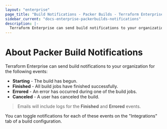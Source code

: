 ```yaml
---
layout: "enterprise"
page_title: "Build Notifications - Packer Builds - Terraform Enterprise (legacy)"
sidebar_current: "docs-enterprise-packerbuilds-notifications"
description: |-
  Terraform Enterprise can send build notifications to your organization.
---
```


# About Packer Build Notifications

Terraform Enterprise can send build notifications to your organization for the
following events:

- **Starting** - The build has begun.
- **Finished** - All build jobs have finished successfully.
- **Errored** - An error has occurred during one of the build jobs.
- **Canceled** - A user has canceled the build.

> Emails will include logs for the **Finished** and **Errored** events.

You can toggle notifications for each of these events on the "Integrations" tab
of a build configuration.
